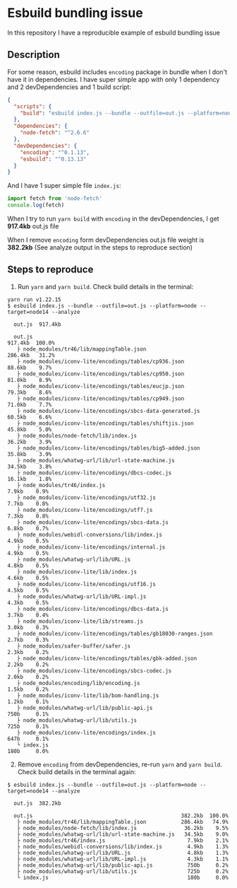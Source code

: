 # Esbuild bundling issue

In this repository I have a reproducible example of esbuild bundling issue

## Description

For some reason, esbuild includes `encoding` package in bundle when I don't have it in dependencies.
I have super simple app with only 1 dependency and 2 devDependencies and 1 build script:

```json
{
  "scripts": {
    "build": "esbuild index.js --bundle --outfile=out.js --platform=node --target=node14 --analyze"
  },
  "dependencies": {
    "node-fetch": "^2.6.6"
  },
  "devDependencies": {
    "encoding": "^0.1.13",
    "esbuild": "^0.13.13"
  }
}
```

And I have 1 super simple file `index.js`:

```js
import fetch from 'node-fetch'
console.log(fetch)
```

When I try to run `yarn build` with `encoding` in the devDependencies, I get **917.4kb** out.js file

When I remove `encoding` form devDependencies out.js file weight is **382.2kb** (See analyze output in the steps to reproduce section)


## Steps to reproduce

1. Run `yarn` and `yarn build`. Check build details in the terminal:

```shell
yarn run v1.22.15
$ esbuild index.js --bundle --outfile=out.js --platform=node --target=node14 --analyze

  out.js  917.4kb

  out.js                                                           917.4kb  100.0%
   ├ node_modules/tr46/lib/mappingTable.json                       286.4kb   31.2%
   ├ node_modules/iconv-lite/encodings/tables/cp936.json            88.6kb    9.7%
   ├ node_modules/iconv-lite/encodings/tables/cp950.json            81.8kb    8.9%
   ├ node_modules/iconv-lite/encodings/tables/eucjp.json            79.3kb    8.6%
   ├ node_modules/iconv-lite/encodings/tables/cp949.json            71.0kb    7.7%
   ├ node_modules/iconv-lite/encodings/sbcs-data-generated.js       60.5kb    6.6%
   ├ node_modules/iconv-lite/encodings/tables/shiftjis.json         45.8kb    5.0%
   ├ node_modules/node-fetch/lib/index.js                           36.2kb    3.9%
   ├ node_modules/iconv-lite/encodings/tables/big5-added.json       35.8kb    3.9%
   ├ node_modules/whatwg-url/lib/url-state-machine.js               34.5kb    3.8%
   ├ node_modules/iconv-lite/encodings/dbcs-codec.js                16.1kb    1.8%
   ├ node_modules/tr46/index.js                                      7.9kb    0.9%
   ├ node_modules/iconv-lite/encodings/utf32.js                      7.7kb    0.8%
   ├ node_modules/iconv-lite/encodings/utf7.js                       7.3kb    0.8%
   ├ node_modules/iconv-lite/encodings/sbcs-data.js                  6.8kb    0.7%
   ├ node_modules/webidl-conversions/lib/index.js                    4.9kb    0.5%
   ├ node_modules/iconv-lite/encodings/internal.js                   4.9kb    0.5%
   ├ node_modules/whatwg-url/lib/URL.js                              4.8kb    0.5%
   ├ node_modules/iconv-lite/lib/index.js                            4.6kb    0.5%
   ├ node_modules/iconv-lite/encodings/utf16.js                      4.5kb    0.5%
   ├ node_modules/whatwg-url/lib/URL-impl.js                         4.3kb    0.5%
   ├ node_modules/iconv-lite/encodings/dbcs-data.js                  3.7kb    0.4%
   ├ node_modules/iconv-lite/lib/streams.js                          3.0kb    0.3%
   ├ node_modules/iconv-lite/encodings/tables/gb18030-ranges.json    2.7kb    0.3%
   ├ node_modules/safer-buffer/safer.js                              2.3kb    0.2%
   ├ node_modules/iconv-lite/encodings/tables/gbk-added.json         2.2kb    0.2%
   ├ node_modules/iconv-lite/encodings/sbcs-codec.js                 2.0kb    0.2%
   ├ node_modules/encoding/lib/encoding.js                           1.5kb    0.2%
   ├ node_modules/iconv-lite/lib/bom-handling.js                     1.2kb    0.1%
   ├ node_modules/whatwg-url/lib/public-api.js                       750b     0.1%
   ├ node_modules/whatwg-url/lib/utils.js                            725b     0.1%
   ├ node_modules/iconv-lite/encodings/index.js                      647b     0.1%
   └ index.js                                                        180b     0.0%
```

2. Remove `encoding` from devDependencies, re-run `yarn` and `yarn build`. Check build details in the terminal again:

```shell
$ esbuild index.js --bundle --outfile=out.js --platform=node --target=node14 --analyze

  out.js  382.2kb

  out.js                                               382.2kb  100.0%
   ├ node_modules/tr46/lib/mappingTable.json           286.4kb   74.9%
   ├ node_modules/node-fetch/lib/index.js               36.2kb    9.5%
   ├ node_modules/whatwg-url/lib/url-state-machine.js   34.5kb    9.0%
   ├ node_modules/tr46/index.js                          7.9kb    2.1%
   ├ node_modules/webidl-conversions/lib/index.js        4.9kb    1.3%
   ├ node_modules/whatwg-url/lib/URL.js                  4.8kb    1.3%
   ├ node_modules/whatwg-url/lib/URL-impl.js             4.3kb    1.1%
   ├ node_modules/whatwg-url/lib/public-api.js           750b     0.2%
   ├ node_modules/whatwg-url/lib/utils.js                725b     0.2%
   └ index.js                                            180b     0.0%
```

